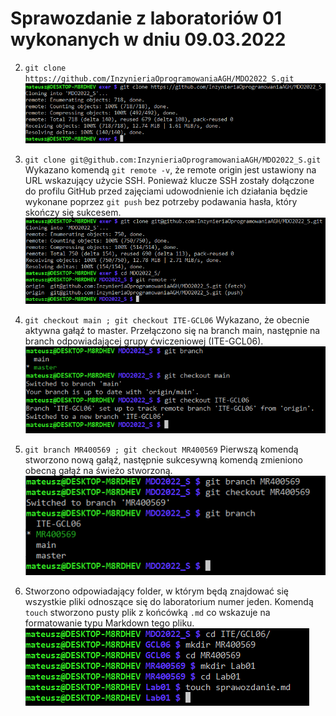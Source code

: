 # Sprawozdanie z laboratoriów 01 wykonanych w dniu 09.03.2022

2. `git clone https://github.com/InzynieriaOprogramowaniaAGH/MDO2022_S.git`
![img](screenshot_01.png)

3. `git clone git@github.com:InzynieriaOprogramowaniaAGH/MDO2022_S.git`
Wykazano komendą `git remote -v`, że remote origin jest ustawiony na URL wskazujący użycie SSH.
Ponieważ klucze SSH zostały dołączone do profilu GitHub przed zajęciami udowodnienie ich działania będzie wykonane poprzez `git push` bez potrzeby podawania hasła, który skończy się sukcesem.
![img](screenshot_02.png)

4. `git checkout main ; git checkout ITE-GCL06`
Wykazano, że obecnie aktywna gałąź to master.
Przełączono się na branch main, następnie na branch odpowiadającej grupy ćwiczeniowej (ITE-GCL06).
![img](screenshot_03.png)

5. `git branch MR400569 ; git checkout MR400569`
Pierwszą komendą stworzono nową gałąź, następnie sukcesywną komendą zmieniono obecną gałąź na świeżo stworzoną.
![img](screenshot_04.png)

6. Stworzono odpowiadający folder, w którym będą znajdować się wszystkie pliki odnoszące się do laboratorium numer jeden.
Komendą `touch` stworzono pusty plik z końcówką `.md` co wskazuje na formatowanie typu Markdown tego pliku.
![img](screenshot_05.png)
